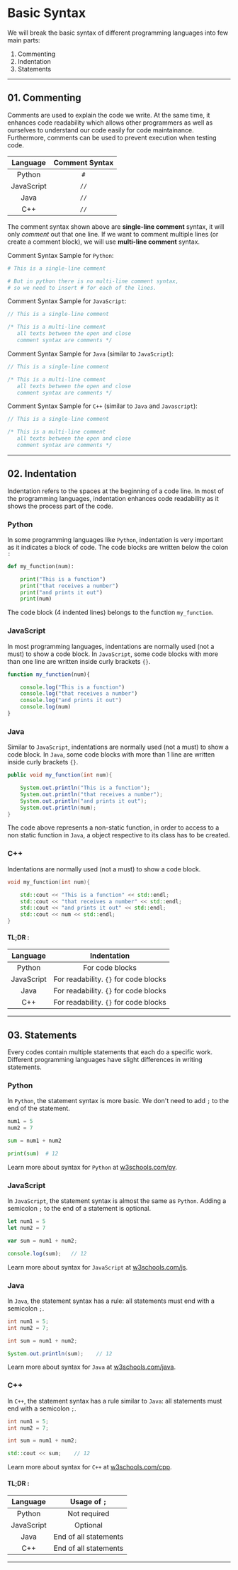 # **Basic Syntax**

We will break the basic syntax of different programming languages into few main parts:

1. Commenting
2. Indentation
3. Statements

---

## **01. Commenting**

Comments are used to explain the code we write. At the same time, it enhances code readability which allows other programmers as well as ourselves to understand our code easily for code maintainance. Furthermore, comments can be used to prevent execution when testing code.

| Language | Comment Syntax |
| :---: | :---: |
| Python | `#` |
| JavaScript | `//` |
| Java | `//` |
| C++ | `//` |

The comment syntax shown above are **single-line comment** syntax, it will only *comment* out that one line. If we want to comment multiple lines (or create a comment block), we will use **multi-line comment** syntax.

Comment Syntax Sample for `Python`:

```py
# This is a single-line comment

# But in python there is no multi-line comment syntax, 
# so we need to insert # for each of the lines.
```

Comment Syntax Sample for `JavaScript`:

```js
// This is a single-line comment

/* This is a multi-line comment
   all texts between the open and close 
   comment syntax are comments */
```

Comment Syntax Sample for `Java` (similar to `JavaScript`):

```java
// This is a single-line comment

/* This is a multi-line comment
   all texts between the open and close 
   comment syntax are comments */
```

Comment Syntax Sample for `C++` (similar to `Java` and `Javascript`):

```c++
// This is a single-line comment

/* This is a multi-line comment
   all texts between the open and close 
   comment syntax are comments */
```
---

## **02. Indentation**

Indentation refers to the spaces at the beginning of a code line. In most of the programming languages, indentation enhances code readability as it shows the process part of the code. 

### **Python**

In some programming languages like `Python`, indentation is very important as it indicates a block of code. The code blocks are written below the colon `:`

```py
def my_function(num):

    print("This is a function")
    print("that receives a number")
    print("and prints it out")
    print(num)
```

The code block (4 indented lines) belongs to the function `my_function`.

### **JavaScript**

In most programming languages, indentations are normally used (not a must) to show a code block. In `JavaScript`, some code blocks with more than one line are written inside curly brackets `{}`.

```js
function my_function(num){

    console.log("This is a function")
    console.log("that receives a number")
    console.log("and prints it out")
    console.log(num)
}
```

### **Java**

Similar to `JavaScript`, indentations are normally used (not a must) to show a code block. In `Java`, some code blocks with more than 1 line are written inside curly brackets `{}`. 

```java
public void my_function(int num){

    System.out.println("This is a function");
    System.out.println("that receives a number");
    System.out.println("and prints it out");
    System.out.println(num);
}
```
The code above represents a non-static function, in order to access to a non static function in `Java`, a object respective to its class has to be created.

### **C++**

Indentations are normally used (not a must) to show a code block.

```C++
void my_function(int num){

    std::cout << "This is a function" << std::endl;
    std::cout << "that receives a number" << std::endl;
    std::cout << "and prints it out" << std::endl;
    std::cout << num << std::endl;
}
```

#### TL;DR :

| Language | Indentation |
| :---: | :---: |
| Python | For code blocks |
| JavaScript | For readability. `{}` for code blocks |
| Java | For readability. `{}` for code blocks |
| C++ | For readability. `{}` for code blocks |

---

## **03. Statements**

Every codes contain multiple statements that each do a specific work. Different programming languages have slight differences in writing statements.

### **Python**

In `Python`, the statement syntax is more basic. We don't need to add `;` to the end of the statement.

```py
num1 = 5
num2 = 7

sum = num1 + num2

print(sum)  # 12
```

Learn more about syntax for `Python` at [w3schools.com/py](https://www.w3schools.com/python/python_syntax.asp).

### **JavaScript**

In `JavaScript`, the statement syntax is almost the same as `Python`. Adding a semicolon `;` to the end of a statement is optional.

```js
let num1 = 5
let num2 = 7

var sum = num1 + num2;

console.log(sum);   // 12
```

Learn more about syntax for `JavaScript` at [w3schools.com/js](https://www.w3schools.com/js/js_syntax.asp).

### **Java**

In `Java`, the statement syntax has a rule: all statements must end with a semicolon `;`.

```java
int num1 = 5;
int num2 = 7;

int sum = num1 + num2;

System.out.println(sum);    // 12
```

Learn more about syntax for `Java` at [w3schools.com/java](https://www.w3schools.com/java/java_syntax.asp).

### **C++**

In `C++`, the statement syntax has a rule similar to `Java`: all statements must end with a semicolon `;`.

```c++
int num1 = 5;
int num2 = 7;

int sum = num1 + num2;

std::cout << sum;    // 12
```

Learn more about syntax for `C++` at [w3schools.com/cpp](https://www.w3schools.com/cpp/default.asp).

#### TL;DR :

| Language | Usage of `;` |
| :---: | :---: |
| Python | Not required |
| JavaScript | Optional |
| Java | End of all statements |
| C++ | End of all statements |

---
